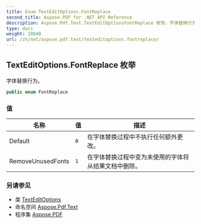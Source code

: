 ```yaml
---
title: Enum TextEditOptions.FontReplace
second_title: Aspose.PDF for .NET API Reference
description: Aspose.Pdf.Text.TextEditOptionsFontReplace 枚举。字体替换行为
type: docs
weight: 10840
url: /zh/net/aspose.pdf.text/texteditoptions.fontreplace/
---
```

## TextEditOptions.FontReplace 枚举

字体替换行为。

```csharp
public enum FontReplace
```

### 值

| 名称 | 值 | 描述 |
| --- | --- | --- |
| Default | `0` | 在字体替换过程中不执行任何额外更改。 |
| RemoveUnusedFonts | `1` | 在字体替换过程中变为未使用的字体将从结果文档中删除。 |

### 另请参见

* 类 [TextEditOptions](../texteditoptions/)
* 命名空间 [Aspose.Pdf.Text](../../aspose.pdf.text/)
* 程序集 [Aspose.PDF](../../)